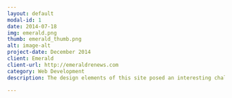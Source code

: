 ```yaml
---
layout: default
modal-id: 1
date: 2014-07-18
img: emerald.png
thumb: emerald_thumb.png
alt: image-alt
project-date: December 2014
client: Emerald
client-url: http://emeraldrenews.com
category: Web Development
description: The design elements of this site posed an interesting challenge because of all the angles involved. I used a combination of CSS & jQuery to append/prepend many triangular graphics to the main navigation and elsewhere in the site. Other features include a custom location map with tooltips, custom interactive infographics and modal contact form. Created custom home-page animated counters using a combination of an existing plugin and calculating the rate at which each resource increased by one unit from the projected annual totals.

---
```

